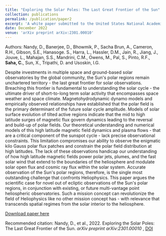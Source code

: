 ```yaml
---
title: "Exploring the Solar Poles: The Last Great Frontier of the Sun"
collection: publications
permalink: /publication/paper2
excerpt: 'A white paper submitted to the United States National Academies Solar and Space Physics (Heliophysics) Decadal Survey 2022'
date: December 2022
venue: 'arXiv preprint arXiv:2301.00010'
---
```

Authors: Nandy, D., Banerjee, D., Bhowmik, P., Sacha Brun, A., Cameron, R.H., Gibson, S.E., Hanasoge. S., Harra, L., Hassler, D.M., Jain, R., Jiang, J., Jouve, L., Mahajan, S.S., Mandrini, C.M., Owens, M., Pal, S., Pinto, R.F., <b>Saha, C.</b>, Sun, X., Tripathi, D. and Usoskin, I.G. 

Despite investments in multiple space and ground-based solar observatories by the global community, the Sun's polar regions remain unchartered territory - the last great frontier for solar observations. Breaching this frontier is fundamental to understanding the solar cycle - the ultimate driver of short-to-long term solar activity that encompasses space weather and space climate. Magnetohydrodynamic dynamo models and empirically observed relationships have established that the polar field is the primary determinant of the future solar cycle amplitude. Models of solar surface evolution of tilted active regions indicate that the mid to high latitude surges of magnetic flux govern dynamics leading to the reversal and build-up of polar fields. Our theoretical understanding and numerical models of this high latitude magnetic field dynamics and plasma flows - that are a critical component of the sunspot cycle - lack precise observational constraints. This limitation compromises our ability to observe the enigmatic kilo Gauss polar flux patches and constrain the polar field distribution at high latitudes. The lack of these observations handicap our understanding of how high latitude magnetic fields power polar jets, plumes, and the fast solar wind that extend to the boundaries of the heliosphere and modulate solar open flux and cosmic ray flux within the solar system. Accurate observation of the Sun's polar regions, therefore, is the single most outstanding challenge that confronts Heliophysics. This paper argues the scientific case for novel out of ecliptic observations of the Sun's polar regions, in conjunction with existing, or future multi-vantage point heliospheric observatories. Such a mission concept can revolutionize the field of Heliophysics like no other mission concept has - with relevance that transcends spatial regimes from the solar interior to the heliosphere.

[Download paper here](https://doi.org/10.48550/arXiv.2301.00010)

Recommended citation: Nandy, D., et al., 2022. Exploring the Solar Poles: The Last Great Frontier of the Sun. <i>arXiv preprint arXiv:2301.00010</i> , [DOI](https://doi.org/10.48550/arXiv.2301.00010)

